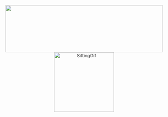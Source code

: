 <div align="Center">
    <img src="https://images.cooltext.com/5709356.png" height="150px" width="500px">
    <img height="190" width="190" src="https://d9jhi50qo719s.cloudfront.net/7ap/samples/iir_800.gif?230809025525%22" alt="SittingGif" >
</div>

